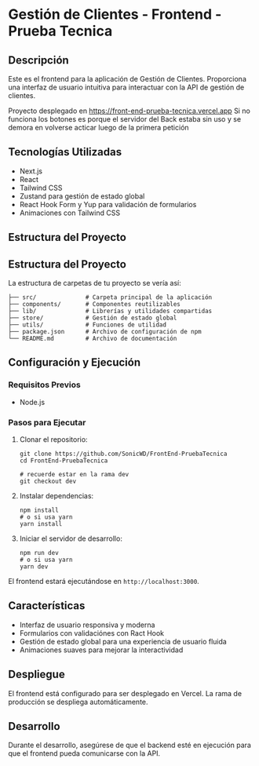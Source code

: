 # Gestión de Clientes - Frontend - Prueba Tecnica

## Descripción

Este es el frontend para la aplicación de Gestión de Clientes. Proporciona una interfaz de usuario intuitiva para interactuar con la API de gestión de clientes.

Proyecto desplegado en https://front-end-prueba-tecnica.vercel.app
Si no funciona los botones es porque el servidor del Back estaba sin uso y se demora en volverse acticar luego de la primera petición

## Tecnologías Utilizadas

- Next.js
- React
- Tailwind CSS
- Zustand para gestión de estado global
- React Hook Form y Yup para validación de formularios
- Animaciones con Tailwind CSS

## Estructura del Proyecto

## Estructura del Proyecto

La estructura de carpetas de tu proyecto se vería así:

```plaintext
├── src/              # Carpeta principal de la aplicación
├── components/       # Componentes reutilizables
├── lib/              # Librerías y utilidades compartidas
├── store/            # Gestión de estado global
├── utils/            # Funciones de utilidad
├── package.json      # Archivo de configuración de npm
└── README.md         # Archivo de documentación
```


## Configuración y Ejecución

### Requisitos Previos

- Node.js 

### Pasos para Ejecutar

1. Clonar el repositorio:
    ```plaintext
    git clone https://github.com/SonicWD/FrontEnd-PruebaTecnica
    cd FrontEnd-PruebaTecnica

    # recuerde estar en la rama dev
    git checkout dev
    ```


2. Instalar dependencias:
    ```plaintext
    npm install
    # o si usa yarn
    yarn install
    ```


4. Iniciar el servidor de desarrollo:
    ```plaintext
    npm run dev
    # o si usa yarn
    yarn dev
    ```

El frontend estará ejecutándose en `http://localhost:3000`.

## Características

- Interfaz de usuario responsiva y moderna
- Formularios con validaciónes con Ract Hook
- Gestión de estado global para una experiencia de usuario fluida
- Animaciones suaves para mejorar la interactividad



## Despliegue

El frontend está configurado para ser desplegado en Vercel. La rama de producción se despliega automáticamente.

## Desarrollo

Durante el desarrollo, asegúrese de que el backend esté en ejecución para que el frontend pueda comunicarse con la API.